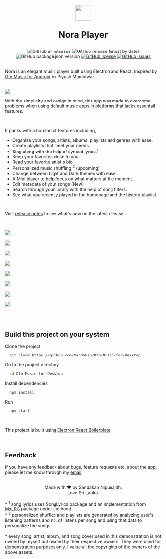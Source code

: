  <h1 align="center">
   <img class="logo" src="assets/images/png/logo_light_mode.png" width="50px">
   <p>Nora Player</p>
 </h1>
 <div align="center">
  <img alt="GitHub all releases" src="https://img.shields.io/github/downloads/Sandakan/Oto-Music-for-Desktop/total?label=all%20time%20downloads&style=for-the-badge">
  <img alt="GitHub release (latest by date)" src="https://img.shields.io/github/downloads/Sandakan/Oto-Music-for-Desktop/v1.0.0-alpha/total?style=for-the-badge">
  <img alt="GitHub package.json version" src="https://img.shields.io/github/package-json/v/Sandakan/Oto-Music-for-Desktop?color=blue&label=latest%20version&style=for-the-badge">
  <a href="https://github.com/Sandakan/Oto-Music-for-Desktop/blob/master/LICENSE"><img alt="GitHub license" src="https://img.shields.io/github/license/Sandakan/Oto-Music-for-Desktop?style=for-the-badge"></a>
  <a href="https://github.com/Sandakan/Oto-Music-for-Desktop/issues"><img alt="GitHub issues" src="https://img.shields.io/github/issues/Sandakan/Oto-Music-for-Desktop?style=for-the-badge"></a>
 </div>

 <br/>

<p>
   Nora is an elegant music player built using Electron and React. Inspired by <a href="https://play.google.com/store/apps/details?id=com.piyush.music&gl=us">Oto Music for Android</a> by Piyush Mamidwar.
</p>

<br/>

<img src="assets/other/artwork 0.png">

<br/>

<p>With the simplicity and design in mind, this app was made to overcome problems when using default music apps in platforms that lacks essentail features.</p>

<br>

<p>
   It packs with a horizon of features including,
   <ul>
      <li>Organize your songs, artists, albums. playlists and genres with ease.</li>
      <li>Create playlists that meet your needs.</li>
      <li>Sing along with the help of synced lyrics.<sup>1</sup></li>
      <li>Keep your favorites close to you.</li>
      <li>Read your favorite artist's bio.</li>
      <li>Personalized music shuffling.<sup>2</sup> (upcoming)</li>
      <li>Change between Light and Dark themes with ease.</li>
      <li>A Mini player to help focus on what matters at the moment.</li>
      <li>Edit metadata of your songs (New)</li>
      <li>Search through your library with the help of song filters.</li>
      <li>See what you recently played in the homepage and the history playlist.</li>
   </ul>
</p>

<br>

<p>Visit <a href="/changelog.md">release notes</a> to see what's new on the latest release.</p>

<br>

<img src="assets/other/artwork 1.png"><br><br>
<img src="assets/other/artwork 2.png"><br><br>
<img src="assets/other/artwork 3.png"><br><br>
<img src="assets/other/artwork 4.png"><br><br>
<img src="assets/other/artwork 5.png"><br><br>
<img src="assets/other/artwork 6.png"><br><br>
<img src="assets/other/artwork 7.png"><br><br>
<img src="assets/other/artwork 8.png"><br><br>

<br/>

## Build this project on your system

Clone the project

```bash
  git clone https://github.com/Sandakan/Oto-Music-for-Desktop
```

Go to the project directory

```bash
  cd Oto-Music-for-Desktop
```

Install dependencies

```bash
  npm install
```

Run

```bash
  npm start
```

<br>

<span>This project is built using <a href="https://github.com/electron-react-boilerplate/electron-react-boilerplate">Electron React Boilerplate</a>.</span>

<br>

## Feedback

<p>If you have any feedback about bugs, feature requests etc. about the app, please let me know through my <a href="mailto:sandakannipunajith@gmail.com">email</a>.</p>

<br>

<footer>
 <center>
   <div>
     Made with <span class="heart">&#10084;</span> by Sandakan Nipunajith.
    <br>
    Love Sri Lanka.
   </div>
 </center>

<br>

<div class="footnotes">* <sup>1</sup> song lyrics uses <a href="https://www.npmjs.com/package/songlyrics">SongLyrics</a> package and an implementation from <a href="https://github.com/fashni/MxLRC">MxLRC</a> package under the hood.</div>

<div class="footnotes">* <sup>2</sup> personalized shuffles and playlists are generated by analyzing user's listening patterns and no. of listens per song and using that data to personalize the songs.</div>

<br/>

<div class="footnotes">* every song, artist, album, and song cover used in this demonstration is not owned by myself but owned by their respective owners. They were used for demonstration purposes only. I value all the copyrights of the owners of the above assets.</div>

</footer>
